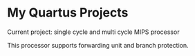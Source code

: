 # My Quartus Projects
Current project: single cycle and multi cycle MIPS processor

This processor supports forwarding unit and branch protection.
